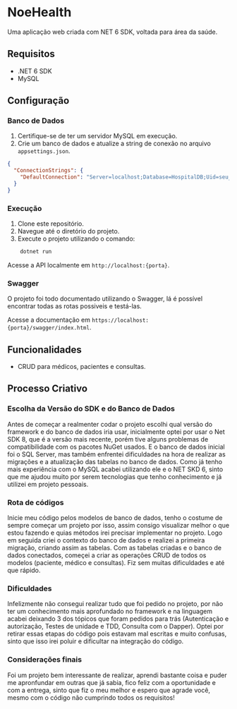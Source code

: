 # NoeHealth

Uma aplicação web criada com NET 6 SDK, voltada para área da saúde.

## Requisitos

- .NET 6 SDK
- MySQL 

## Configuração

### Banco de Dados

1. Certifique-se de ter um servidor MySQL em execução.
2. Crie um banco de dados e atualize a string de conexão no arquivo `appsettings.json`.

```json
{
  "ConnectionStrings": {
    "DefaultConnection": "Server=localhost;Database=HospitalDB;Uid=seu_usuario;Pwd=sua_senha;"
  }
}
```
### Execução

1.  Clone este repositório.
2.  Navegue até o diretório do projeto.
3.  Execute o projeto utilizando o comando:

```bash
	dotnet run
```
Acesse a API localmente em `http://localhost:{porta}`.

### Swagger
O projeto foi todo documentado utilizando o Swagger, lá é possível encontrar todas as rotas possiveis e testá-las.

 Acesse a documentação em `https://localhost:{porta}/swagger/index.html`.

## Funcionalidades

-  	 CRUD para médicos, pacientes e consultas.

## Processo Criativo
### Escolha da Versão do SDK e do Banco de Dados
Antes de começar a realmenter codar o projeto escolhi qual versão do framework e do banco de dados iria usar, inicialmente optei por usar o Net SDK 8, que é a versão mais recente, porém tive alguns problemas de compatibilidade com os pacotes NuGet usados. E o banco de dados inicial foi o SQL Server, mas também enfrentei dificuldades na hora de realizar as migrações e a atualização das tabelas no banco de dados. Como já tenho mais experiência com o MySQL acabei utilizando ele e o NET SKD 6, sinto que me ajudou muito por serem tecnologias que tenho conhecimento e já utilizei em projeto pessoais.

### Rota de códigos
Inicie meu código pelos modelos de banco de dados, tenho o costume de sempre começar um projeto por isso, assim consigo visualizar melhor o que estou fazendo e quias métodos irei precisar implementar no projeto.
Logo em seguida criei o contexto do banco de dados e realizei a primeira migração, criando assim as tabelas.
Com as tabelas criadas e o banco de dados conectados, começei a criar as operações CRUD de todos os modelos (paciente, médico e consultas). Fiz sem muitas dificuldades  e até que rápido.

### Dificuldades
Infelizmente não consegui realizar tudo que foi pedido no projeto, por não ter um conhecimento mais aprofundado no framework e na linguagem acabei deixando 3 dos tópicos que foram pedidos para trás (Autenticação e autorização, Testes de unidade e TDD, Consulta com o Dapper). Optei por retirar essas etapas do código pois estavam mal escritas e muito confusas, sinto que isso irei poluir e dificultar na integração do código.

### Considerações finais
Foi um projeto bem interessante de realizar, aprendi bastante coisa e puder me apronfundar em outras que já sabia, fico feliz com a oportunidade e com a entrega, sinto que fiz o meu melhor e espero que agrade você, mesmo com o código não cumprindo todos os requisitos!
